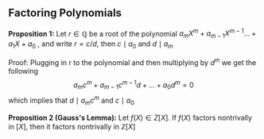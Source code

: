 ## Factoring Polynomials

**Proposition 1:** Let $r \in \mathbb{Q}$ be a root of the polynomial $a_{m}X^{m} + a_{m-1}X^{m-1} ... + a_{1}X + a_0$ , and write $r = c/d$, then $c \mid a_0$ and $d \mid a_m$ 

Proof: Plugging in r to the polynomial and then multiplying by $d^m$ we get the following $$a_{m}c^{m}+ a_{m-1}c^{m-1}d+ ... + a_{0}d^{m}=0$$ which implies that $d \mid a_{m}c^{m}$ and $c \mid a_{0}$

**Proposition 2 (Gauss's Lemma):** Let $f(X) \in Z[X]$. If $f(X)$ factors nontrivally in $\mathbb[X]$, then it factors nontrivally in $\mathbb{Z}[X]$

